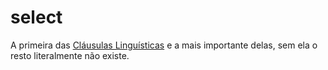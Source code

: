 # select

A primeira das [Cláusulas Linguísticas](https://developers.google.com/chart/interactive/docs/querylanguage?sjid=1226402367079700006-SA&hl=pt-br#language-clauses) e a mais importante delas, sem ela o resto literalmente não existe.

